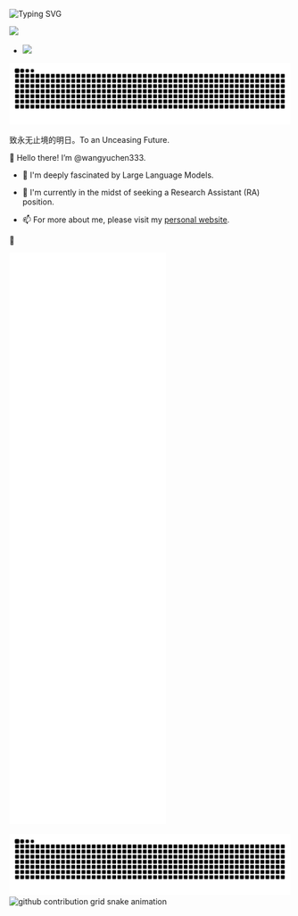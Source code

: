 ![Typing SVG](https://readme-typing-svg.demolab.com/?lines=Yuchen+Wang;03+03+2003)

![](https://komarev.com/ghpvc/?username=wangyuchen333)
- <img src="https://media.giphy.com/media/mcsPU3SkKrYDdW3aAU/giphy.gif" width="20"> 
<!--END_SECTION:waka-->
<picture>
  <source
    media="(prefers-color-scheme: dark)"
    srcset="https://raw.githubusercontent.com/zwhe99/zwhe99/output/github-contribution-grid-snake-dark.svg"
  />
  <source
    media="(prefers-color-scheme: light)"
    srcset="https://raw.githubusercontent.com/zwhe99/zwhe99/output/github-contribution-grid-snake.svg"
  />
  <img
    alt="github contribution grid snake animation"
    src="https://raw.githubusercontent.com/zwhe99/zwhe99/output/github-contribution-grid-snake.svg"
  />
</picture>

致永无止境的明日。To an Unceasing Future.

👋 Hello there! I’m @wangyuchen333.

- 👀 I'm deeply fascinated by Large Language Models.

- 🌱 I'm currently in the midst of seeking a Research Assistant (RA) position.

- 📫 For more about me, please visit my [personal website](https://wangyuchen333.github.io/).

🌟


![Metrics](/github-metrics.svg)

<picture>
  <source
    media="(prefers-color-scheme: dark)"
    srcset="https://raw.githubusercontent.com/zwhe99/zwhe99/output/github-contribution-grid-snake-dark.svg"
  />
  <source
    media="(prefers-color-scheme: light)"
    srcset="https://raw.githubusercontent.com/zwhe99/zwhe99/output/github-contribution-grid-snake.svg"
  />
  <img
    alt="github contribution grid snake animation"
    src="https://raw.githubusercontent.com/zwhe99/zwhe99/output/github-contribution-grid-snake.svg"
  />
</picture>

<picture>
  <source
    media="(prefers-color-scheme: dark)" 
    srcset="https://raw.githubusercontent.com/wangyuchen333/wangyuchen333/output/github-contribution-grid-snake-dark.svg"
    />
  <source 
    media="(prefers-color-scheme: light)" 
    srcset="https://raw.githubusercontent.com/wangyuchen333/wangyuchen333/output/github-contribution-grid-snake.svg"
    />
  <img 
    alt="github contribution grid snake animation" 
    src="https://raw.githubusercontent.com/wangyuchen333/wangyuchen333/output/github-contribution-grid-snake.svg"
    />
</picture>

